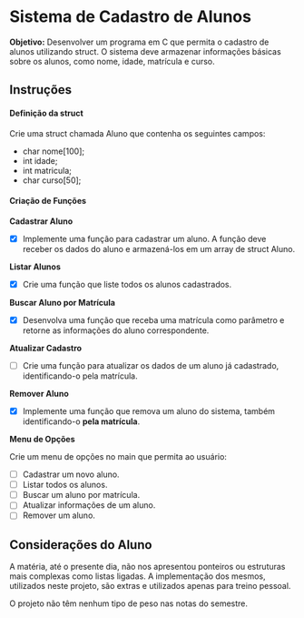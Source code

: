# Sistema de Cadastro de Alunos

**Objetivo:** Desenvolver um programa em C que permita o cadastro de alunos utilizando struct. O sistema deve armazenar informações básicas sobre os alunos, como nome, idade, matrícula e curso.

## Instruções

#### Definição da struct

Crie uma struct chamada Aluno que contenha os seguintes campos:

- char nome[100];
- int idade;
- int matricula;
- char curso[50];

#### Criação de Funções

**Cadastrar Aluno**

- [x] Implemente uma função para cadastrar um aluno. A função deve receber os dados do aluno e armazená-los em um array de struct Aluno.

**Listar Alunos**

- [x] Crie uma função que liste todos os alunos
      cadastrados.

**Buscar Aluno por Matrícula**

- [x] Desenvolva uma função que receba uma matrícula como parâmetro e retorne as informações do aluno correspondente.

**Atualizar Cadastro**

- [ ] Crie uma função para atualizar os dados de um aluno já cadastrado, identificando-o pela matrícula.

**Remover Aluno**

- [x] Implemente uma função que remova um aluno do sistema, também identificando-o **pela matrícula**.

**Menu de Opções**

Crie um menu de opções no main que permita ao usuário:

- [ ] Cadastrar um novo aluno.
- [ ] Listar todos os alunos.
- [ ] Buscar um aluno por matrícula.
- [ ] Atualizar informações de um aluno.
- [ ] Remover um aluno.

## Considerações do Aluno

A matéria, até o presente dia, não nos apresentou ponteiros ou estruturas mais complexas como listas ligadas. A implementação dos mesmos, utilizados neste projeto, são extras e utilizados apenas para treino pessoal.

O projeto não têm nenhum tipo de peso nas notas do semestre.